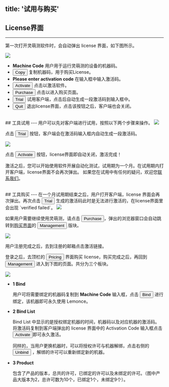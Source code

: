 title: '试用与购买'
---
## License界面
---
第一次打开灵萌测软件时，会自动弹出 license 界面，如下图所示。

<img class="license-images" src="/images/setup/interface-license-01.png">

- **Machine Code** 用户用于运行灵萌测的设备的机器码。
- **<button>Copy</button>** 复制机器码，用于购买License。
- **Please enter activation code** 在输入框中输入激活码。
- **<button class="btn-teal">Activate</button>**  点击以激活软件。
- **<button class="btn-teal">Purchase</button>** 点击以进入购买页面。
- **<button>Trial</button>** 试用客户端，点击后自动生成一段激活码到输入框中。
- **<button>Quit</button>** 退出license界面，点击该按钮之后，客户端也会关闭。

<br/>
## 工具试用
---
用户可以先对客户端进行试用，按照以下两个步骤来操作。

<img class="license-images"  src="/images/setup/interface-license-02.png">

点击 <button>Trial</button> 按钮，客户端会在激活码输入框内自动生成一段激活码。

<img class="license-images"  src="/images/setup/interface-license-03.png">

点击 <button class="btn-teal">Activate</button> 按钮，license界面即自动关闭，激活完成！

激活之后，您可以开始使用软件开展自动化测试，试用期为一个月。在试用期内打开客户端，license界面不会再次弹出。
如果您在试用中有任何的疑问，欢迎您[联系我们](/contact.html)。

<br/>
## 工具购买
---
在一个月试用期结束之后，用户打开客户端，license 界面会再次弹出。再次点击 <button>Trial</button> 生成的激活码此时是无法进行激活的，在license界面里会出现 `verified failed`。

<img class="license-images" src="/images/setup/interface-license-04.png">

如果用户需要继续使用灵萌测，请点击 <button class="btn-teal">Purchase</button>，弹出的浏览器窗口会自动跳转到[购买界面](https://license.lemonce.com/)的 <button class="btn-black" >Management</button> 版块。

<img src="/images/setup/interface-license-05.png">

用户注册完成之后，去到注册的邮箱点击激活链接。

登录之后，去顶栏的 <button class="btn-black" >Pricing</button> 界面购买 license，购买完成之后，再回到 <button class="btn-black" >Management</button> 进入到下图的页面。共分为三个板块。

<img class="license-images" src="/images/setup/interface-license-06.png">

- **1 Bind**

    用户可将需要绑定的机器码复制到 **Machine Code** 输入框，点击 <button class="btn-teal">Bind</button> 进行绑定，该机器即可永久使用 Lemonce。

- **2 Bind List**

    Bind List 中显示的是授权绑定机器的时间，机器码以及对应机器的激活码。将激活码复制到客户端弹出的 license 界面中的 Activation Code 输入框点击 <button class="btn-teal">Activate</button>即可永久激活。

    同样的，当用户更换机器时，可以将授权许可与机器解绑，点击右侧的 <button class="btn-teal">Unbind</button> ，解绑的许可可以重新绑定新的机器。

- **3 Product**

    包含了产品的版本，总共的许可，已绑定的许可以及未绑定的许可。（图中产品大版本为2，总许可数为10个，已绑定1个，未绑定9个）。